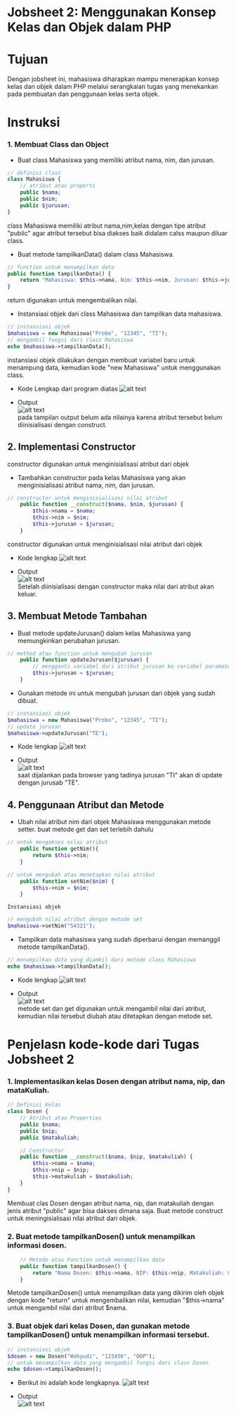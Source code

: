 # Jobsheet 2: Menggunakan Konsep Kelas dan Objek dalam PHP
# Tujuan
Dengan jobsheet ini, mahasiswa diharapkan mampu menerapkan konsep kelas dan objek dalam PHP melalui serangkaian tugas yang menekankan pada pembuatan dan penggunaan kelas serta objek.

# Instruksi
### 1. Membuat Class dan Object
- Buat class Mahasiswa yang memiliki atribut nama, nim, dan jurusan.
```php
// definisi class
class Mahasiswa {
    // atribut atau properti
    public $nama;
    public $nim;
    public $jurusan;
}
```
class Mahasiswa memiliki atribut nama,nim,kelas dengan tipe atribut "public" agar atribut tersebut bisa diakses baik didalam calss maupun diluar class.

- Buat metode tampilkanData() dalam class Mahasiswa.
```php
// function untuk menampilkan data
public function tampilkanData() {
    return "Mahasiswa: $this->nama, Nim: $this->nim, Jurusan: $this->jurusan";
}
```
return digunakan untuk mengembalikan nilai.

- Instansiasi objek dari class Mahasiswa dan tampilkan data mahasiswa.
```php
// instansiasi objek
$mahasiswa = new Mahasiswa("Probo", "12345", "TI");
// mengambil fungsi dari class Mahasiswa
echo $mahasiswa->tampilkanData();
```
instansiasi objek dilakukan dengan membuat variabel baru untuk menampung data, kemudian kode "new Mahasiswa" untuk menggunakan class.

- Kode Lengkap dari program diatas
![alt text](https://github.com/ProboDwi/P.WEB2/blob/main/jobsheet_2/img_Jobsheet2/class%26object.png)

- Output </br>
![alt text](https://github.com/ProboDwi/P.WEB2/blob/main/jobsheet_2/img_Jobsheet2/output1.png)</br>
pada tampilan output belum ada nilainya karena atribut tersebut belum diinisialisasi dengan construct.

## 2. Implementasi Constructor
constructor digunakan untuk menginisialisasi atribut dari objek
- Tambahkan constructor pada kelas Mahasiswa yang akan menginisialisasi atribut nama, nim, dan jurusan.
```php
// constructor untuk menginisialisasi nilai atribut
    public function __construct($nama, $nim, $jurusan) {
        $this->nama = $nama;
        $this->nim = $nim;
        $this->jurusan = $jurusan;
    }
```
constructor digunakan untuk menginisialisasi nilai atribut dari objek

- Kode lengkap
![alt text](https://github.com/ProboDwi/P.WEB2/blob/main/jobsheet_2/img_Jobsheet2/constructor.png)

- Output </br>
![alt text](https://github.com/ProboDwi/P.WEB2/blob/main/jobsheet_2/img_Jobsheet2/output2.png)</br>
Setelah diinisialisasi dengan constructor maka nilai dari atribut akan keluar.

## 3. Membuat Metode Tambahan
- Buat metode updateJurusan() dalam kelas Mahasiswa yang memungkinkan perubahan jurusan.
```php
// method atau function untuk mengubah jurusan
    public function updateJurusan($jurusan) {
        // mengganti variabel dari atribut jurusan ke variabel paramater
        $this->jurusan = $jurusan;
    }
```

- Gunakan metode ini untuk mengubah jurusan dari objek yang sudah dibuat.
```php
// instansiasi objek
$mahasiswa = new Mahasiswa("Probo", "12345", "TI");
// update jurusan
$mahasiswa->updateJurusan("TE");
```

- Kode lengkap
![alt text](https://github.com/ProboDwi/P.WEB2/blob/main/jobsheet_2/img_Jobsheet2/metode.png)

- Output </br>
![alt text](https://github.com/ProboDwi/P.WEB2/blob/main/jobsheet_2/img_Jobsheet2/output3.png) </br>
saat dijalankan pada browser yang tadinya jurusan "TI" akan di update dengan jurusab "TE".

## 4. Penggunaan Atribut dan Metode
- Ubah nilai atribut nim dari objek Mahasiswa menggunakan metode setter.
  buat metode get dan set terlebih dahulu
```php
// untuk mengakses nilai atribut
    public function getNim(){
        return $this->nim;
    }

// untuk mengubah atau menetapkan nilai atribut
    public function setNim($nim) {
        $this->nim = $nim;
    }
```
    Instansiasi objek
```php
// mengubah nilai atribut dengan metode set
$mahasiswa->setNim("54321");
```

- Tampilkan data mahasiswa yang sudah diperbarui dengan memanggil metode tampilkanData().
```php
// menampilkan data yang diambil dari metode class Mahasiswa
echo $mahasiswa->tampilkanData();
```

- Kode lengkap
![alt text](https://github.com/ProboDwi/P.WEB2/blob/main/jobsheet_2/img_Jobsheet2/atribut%26method.png)

- Output </br>
![alt text](https://github.com/ProboDwi/P.WEB2/blob/main/jobsheet_2/img_Jobsheet2/output4.png) </br>
metode set dan get digunakan untuk mengambil nilai dari atribut, kemudian nilai tersebut diubah atau ditetapkan dengan metode set.

# Penjelasn kode-kode dari Tugas Jobsheet 2
### 1. Implementasikan kelas Dosen dengan atribut nama, nip, dan mataKuliah.
```php
// Definisi Kelas
class Dosen {
    // Atribut atau Properties
    public $nama;
    public $nip;
    public $matakuliah;

    // Constructor
    public function __construct($nama, $nip, $matakuliah) {
        $this->nama = $nama;
        $this->nip = $nip;
        $this->matakuliah = $matakuliah;
    }
}
```
Membuat clas Dosen dengan atribut nama, nip, dan matakuliah dengan jenis atribut "public" agar bisa dakses dimana saja. Buat metode construct untuk meningisialisasi nilai atribut dari objek.

### 2. Buat metode tampilkanDosen() untuk menampilkan informasi dosen.
```php
    // Metode atau Function untuk menampilkan data
    public function tampilkanDosen() {
        return "Nama Dosen: $this->nama, NIP: $this->nip, Matakuliah: $this->matakuliah";
    }
```
Metode tampilkanDosen() untuk menampilkan data yang dikirim oleh objek dengan kode "return" untuk mengembalikan nilai, kemudian "$this->nama" untuk mengambil nilai dari atribut $nama.

### 3. Buat objek dari kelas Dosen, dan gunakan metode tampilkanDosen() untuk menampilkan informasi tersebut.
```php
// instansiasi objek
$dosen = new Dosen("Wahyudi", "123456", "OOP");
// untuk menampilkan data yang mengambil fungsi dari class Dosen
echo $dosen->tampilkanDosen();
```

- Berikut ini adalah kode lengkapnya.
![alt text](https://github.com/ProboDwi/P.WEB2/blob/main/jobsheet_2/img_Jobsheet2/tugas.png)

- Output </br>
![alt text](https://github.com/ProboDwi/P.WEB2/blob/main/jobsheet_2/img_Jobsheet2/tugas_output.png)
